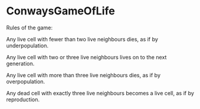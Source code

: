 # ConwaysGameOfLife

Rules of the game:

Any live cell with fewer than two live neighbours dies, as if by underpopulation.

Any live cell with two or three live neighbours lives on to the next generation.

Any live cell with more than three live neighbours dies, as if by overpopulation.

Any dead cell with exactly three live neighbours becomes a live cell, as if by reproduction.

